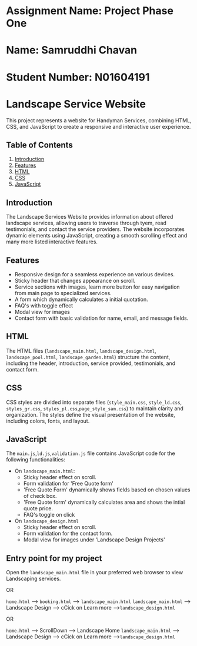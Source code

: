 # Assignment Name: Project Phase One
# Name: Samruddhi Chavan
# Student Number: N01604191

# Landscape Service Website

This project represents a website for Handyman Services, combining HTML, CSS, and JavaScript to create a responsive and interactive user experience.

## Table of Contents

1. [Introduction](#introduction)
2. [Features](#features)
3. [HTML](#html)
4. [CSS](#css)
5. [JavaScript](#javascript)

## Introduction

The Landscape Services Website provides information about offered landscape services, allowing users to traverse through tyem, read testimonials, and contact the service providers. The website incorporates dynamic elements using JavaScript, creating a smooth scrolling effect and many more listed interactive features.

## Features

- Responsive design for a seamless experience on various devices.
- Sticky header that changes appearance on scroll.
- Service sections with images, learn more button for easy navigation from main page to specialized services.
- A form which dynamically calculates a initial quotation.
- FAQ's with toggle effect
- Modal view for images
- Contact form with basic validation for name, email, and message fields.



## HTML

The HTML files (`landscape_main.html`, `landscape_design.html`, `landscape_pool.html`, `landscape_garden.html`) structure the content, including the header, introduction, service provided, testimonials, and contact form.

## CSS

CSS styles are divided into separate files (`style_main.css`, `style_ld.css`, `styles_gr.css`, `styles_pl.css`,`page_style_sam.css`) to maintain clarity and organization. The styles define the visual presentation of the website, including colors, fonts, and layout.

## JavaScript

The `main.js`,`ld.js`,`validation.js`  file contains JavaScript code for the following functionalities:

- On `landscape_main.html`:
    - Sticky header effect on scroll.
    - Form validation for 'Free Quote form'
    - 'Free Quote Form' dynamically shows fields based on chosen values of check box.
    - 'Free Quote form' dynamically calculates area and shows the intial quote price.
    - FAQ's toggle on click
- On `landscape_design.html`
    - Sticky header effect on scroll.
    - Form validation for the contact form.
    - Modal view for images under 'Landscape Design Projects'

## Entry point for my project

Open the `landscape_main.html` file in your preferred web browser to view Landscaping services.

OR

`home.html` --> `booking.html` --> `landscape_main.html`
`landscape_main.html` --> Landscape Design --> cCick on Learn more -->`landscape_design.html`

OR

`home.html` --> ScrollDown --> Landscape Home
`landscape_main.html` --> Landscape Design --> cCick on Learn more -->`landscape_design.html`

